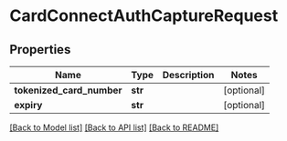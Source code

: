 # CardConnectAuthCaptureRequest

## Properties
Name | Type | Description | Notes
------------ | ------------- | ------------- | -------------
**tokenized_card_number** | **str** |  | [optional] 
**expiry** | **str** |  | [optional] 

[[Back to Model list]](../README.md#documentation-for-models) [[Back to API list]](../README.md#documentation-for-api-endpoints) [[Back to README]](../README.md)

